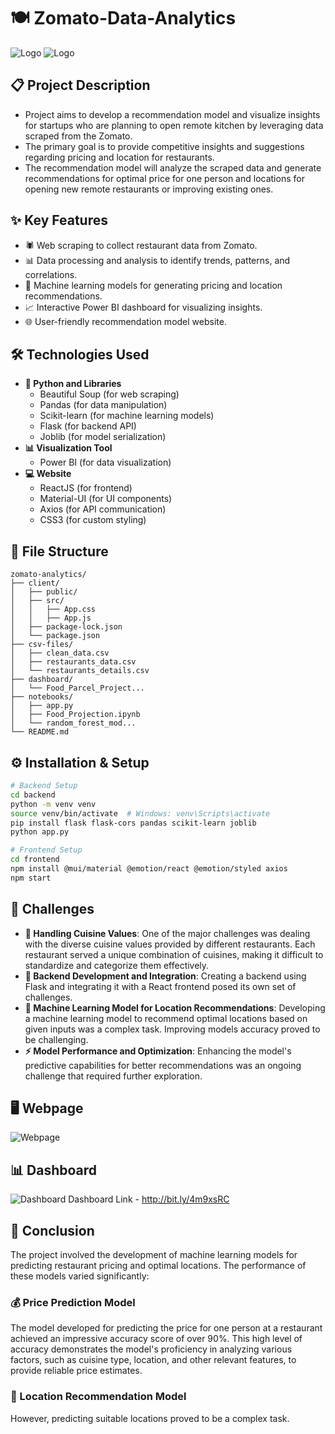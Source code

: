 # 🍽️ Zomato-Data-Analytics
![Logo](https://i.ibb.co/ccj0mFMd/download.png)
![Logo](https://i.ibb.co/Jx1dQqY/Screenshot-53.jpg)

## 📋 Project Description
- Project aims to develop a recommendation model and visualize insights for startups who are planning to open remote kitchen by leveraging data scraped from the Zomato.
- The primary goal is to provide competitive insights and suggestions regarding pricing and location for restaurants.
- The recommendation model will analyze the scraped data and generate recommendations for optimal price for one person and locations for opening new remote restaurants or improving existing ones.

## ✨ Key Features
- 🕷️ Web scraping to collect restaurant data from Zomato.
- 📊 Data processing and analysis to identify trends, patterns, and correlations.
- 🤖 Machine learning models for generating pricing and location recommendations.
- 📈 Interactive Power BI dashboard for visualizing insights.
- 🌐 User-friendly recommendation model website.

## 🛠️ Technologies Used
- **🐍 Python and Libraries**
  * Beautiful Soup (for web scraping)
  * Pandas (for data manipulation)
  * Scikit-learn (for machine learning models)
  * Flask (for backend API)
  * Joblib (for model serialization)
- **📊 Visualization Tool**
  * Power BI (for data visualization)
- **💻 Website**
  * ReactJS (for frontend)
  * Material-UI (for UI components)
  * Axios (for API communication)
  * CSS3 (for custom styling)

## 📁 File Structure
```
zomato-analytics/
├── client/
│   ├── public/
│   ├── src/
│   │   ├── App.css
│   │   ├── App.js
│   ├── package-lock.json
│   └── package.json
├── csv-files/
│   ├── clean_data.csv
│   ├── restaurants_data.csv
│   └── restaurants_details.csv
├── dashboard/
│   └── Food_Parcel_Project...
├── notebooks/
│   ├── app.py
│   ├── Food_Projection.ipynb
│   └── random_forest_mod...
└── README.md
```

## ⚙️ Installation & Setup
```bash
# Backend Setup
cd backend
python -m venv venv
source venv/bin/activate  # Windows: venv\Scripts\activate
pip install flask flask-cors pandas scikit-learn joblib
python app.py
```

```bash
# Frontend Setup
cd frontend
npm install @mui/material @emotion/react @emotion/styled axios
npm start
```

## 🚧 Challenges
- **🍜 Handling Cuisine Values**: One of the major challenges was dealing with the diverse cuisine values provided by different restaurants. Each restaurant served a unique combination of cuisines, making it difficult to standardize and categorize them effectively.
- **🔗 Backend Development and Integration**: Creating a backend using Flask and integrating it with a React frontend posed its own set of challenges.
- **🎯 Machine Learning Model for Location Recommendations**: Developing a machine learning model to recommend optimal locations based on given inputs was a complex task. Improving models accuracy proved to be challenging.
- **⚡ Model Performance and Optimization**: Enhancing the model's predictive capabilities for better recommendations was an ongoing challenge that required further exploration.

## 🖥️ Webpage
![Webpage](https://i.ibb.co/m5F64vR5/Screenshot-2025-09-11-022319.png)

## 📊 Dashboard
![Dashboard](https://i.ibb.co/tM5S2K5R/Screenshot-2025-09-11-031159.png)
Dashboard Link - http://bit.ly/4m9xsRC
## 🎯 Conclusion
The project involved the development of machine learning models for predicting restaurant pricing and optimal locations. The performance of these models varied significantly:

### 💰 Price Prediction Model
The model developed for predicting the price for one person at a restaurant achieved an impressive accuracy score of over 90%. This high level of accuracy demonstrates the model's proficiency in analyzing various factors, such as cuisine type, location, and other relevant features, to provide reliable price estimates.

### 📍 Location Recommendation Model
However, predicting suitable locations proved to be a complex task.
